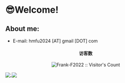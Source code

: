 # 😎Welcome!

## About me:

- E-mail: hmfu2024 [AT] gmail [DOT] com

<h4 align="center">访客数</h4>

<p align="center"><img src="https://profile-counter.glitch.me/Frank-F2022/count.svg" alt="Frank-F2022 :: Visitor's Count" /></p>
<a href="https://github.com/anuraghazra/github-readme-stats">
  <img align="center" src="https://github-readme-stats.vercel.app/api/?username=Frank-F2022&count_private=true&show_icons=true&theme=tokyonight&locale=cn" />
</a>

<a href="https://github.com/anuraghazra/github-readme-stats">
  <img align="center" src="https://github-readme-stats.vercel.app/api/top-langs/?username=Frank-F2022&layout=donut&theme=tokyonight&hide_title=true&exclude_repo=banner&hide=pascal,pawn,assembly&locale=cn" />
</a>

<br/>
